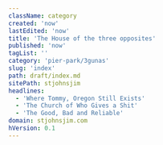 ```yaml
---
className: category
created: 'now'
lastEdited: 'now'
title: 'The House of the three opposites'
published: 'now'
tagList: ''
category: 'pier-park/3gunas'
slug: 'index'
path: draft/index.md
sitePath: stjohnsjim
headlines:
  - 'Where Tommy, Oregon Still Exists'
  - 'The Church of Who Gives a Shit'
  - 'The Good, Bad and Reliable'
domain: stjohnsjim.com
hVersion: 0.1
---
```


&nbsp;
